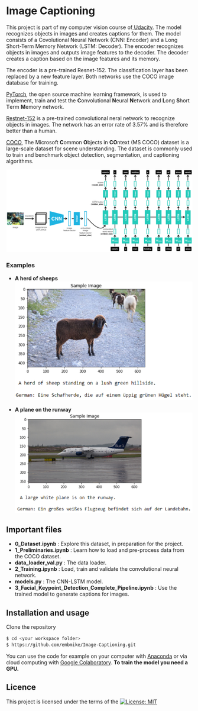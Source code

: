 # Image Captioning
This project is part of my computer vision course of[ Udacity](https://www.udacity.com/course/computer-vision-nanodegree--nd891). The model recognizes objects in images and creates captions for them. The model consists of a Covolutional Neural Network (CNN: Encoder) and a Long Short-Term Memory Network (LSTM: Decoder). The encoder recognizes objects in images and outputs image features to the decoder. The decoder creates a caption based on the image features and its memory.

The encoder is a pre-trained Resnet-152. The classification layer has been replaced by a new feature layer. Both networks use the COCO image database for training. 

[PyTorch](https://pytorch.org/), the open source machine learning framework, is used to implement, train and test the **C**onvolutional **N**eural **N**etwork and **L**ong **S**hort **T**erm **M**emory network.

[Restnet-152](https://www.kaggle.com/pytorch/resnet152) is a pre-trained convolutional neral network to recognize objects in images. The network has an error rate of 3.57% and is therefore better than a human.

[COCO](https://cocodataset.org/#home), The Microsoft **C**ommon **O**bjects in **CO**ntext (MS COCO) dataset is a large-scale dataset for scene understanding. The dataset is commonly used to train and benchmark object detection, segmentation, and captioning algorithms.

![Image Captioning CNN-RNN model](images/encoder-decoder.png)
    
    
### Examples

+ **A herd of sheeps**   
  ![Cascade Classifiers Images](/images-with-caption/a-herd-of-sheeps.PNG "A herd of sheeps")   

+ **A plane on the runway**   
  ![CNN Images](/images-with-caption/a-plane-on-the-runway.PNG "A plane on the runway")
   
   
## Important files
- **0_Dataset.ipynb** : Explore this dataset, in preparation for the project.
- **1_Preliminaries.ipynb** : Learn how to load and pre-process data from the COCO dataset.
- **data_loader_val.py** : The data loader.
- **2_Training.ipynb** : Load, train and validate the convolutional neural network.
- **models.py** : The CNN-LSTM model.
- **3_Facial_Keypoint_Detection_Complete_Pipeline.ipynb** : Use the trained model to generate captions for images.
    
    
## Installation and usage
Clone the repository
```sh
$ cd <your workspace folder>
$ https://github.com/embmike/Image-Captioning.git
```

You can use the code for example on your computer with [Anaconda](https://www.anaconda.com/) or via cloud computing with [Google Colaboratory](https://colab.research.google.com/). **To train the model you need a GPU.**
    
    
## Licence
This project is licensed under the terms of the [![License: MIT](https://img.shields.io/badge/License-MIT-yellow.svg)](https://opensource.org/licenses/MIT)

